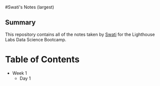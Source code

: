 
#Swati's Notes (largest)

## Summary

This repository contains all of the notes taken by [Swati](https://github.com/Swatee2021) for the Lighthouse Labs Data Science Bootcamp.

# Table of Contents

* Week 1
  * Day 1